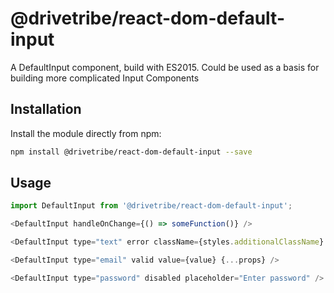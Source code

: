 # @drivetribe/react-dom-default-input

A DefaultInput component, build with ES2015.
Could be used as a basis for building more complicated Input Components

## Installation

Install the module directly from npm:

```bash
npm install @drivetribe/react-dom-default-input --save
```

## Usage

```js
import DefaultInput from '@drivetribe/react-dom-default-input';

<DefaultInput handleOnChange={() => someFunction()} />

<DefaultInput type="text" error className={styles.additionalClassName} {...props} />

<DefaultInput type="email" valid value={value} {...props} />

<DefaultInput type="password" disabled placeholder="Enter password" />
```
